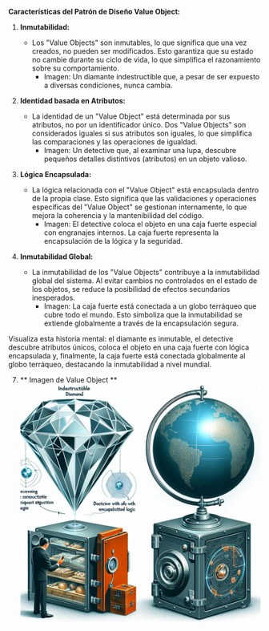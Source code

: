 **Características del Patrón de Diseño Value Object:**

1. **Inmutabilidad:**
   - Los "Value Objects" son inmutables, lo que significa que una vez creados, no pueden ser modificados. Esto garantiza que su estado no cambie durante su ciclo de vida, lo que simplifica el razonamiento sobre su comportamiento.
      - Imagen: Un diamante indestructible que, a pesar de ser expuesto a diversas condiciones, nunca cambia.

2. **Identidad basada en Atributos:**
   - La identidad de un "Value Object" está determinada por sus atributos, no por un identificador único. Dos "Value Objects" son considerados iguales si sus atributos son iguales, lo que simplifica las comparaciones y las operaciones de igualdad.
      - Imagen: Un detective que, al examinar una lupa, descubre pequeños detalles distintivos (atributos) en un objeto valioso.

3. **Lógica Encapsulada:**
   - La lógica relacionada con el "Value Object" está encapsulada dentro de la propia clase. Esto significa que las validaciones y operaciones específicas del "Value Object" se gestionan internamente, lo que mejora la coherencia y la mantenibilidad del código.
      - Imagen: El detective coloca el objeto en una caja fuerte especial con engranajes internos. La caja fuerte representa la encapsulación de la lógica y la seguridad.

4. **Inmutabilidad Global:**
   - La inmutabilidad de los "Value Objects" contribuye a la inmutabilidad global del sistema. Al evitar cambios no controlados en el estado de los objetos, se reduce la posibilidad de efectos secundarios inesperados.
      - Imagen: La caja fuerte está conectada a un globo terráqueo que cubre todo el mundo. Esto simboliza que la inmutabilidad se extiende globalmente a través de la encapsulación segura.

Visualiza esta historia mental: el diamante es inmutable, el detective descubre atributos únicos, coloca el objeto en una caja fuerte con lógica encapsulada y, finalmente, la caja fuerte está conectada globalmente al globo terráqueo, destacando la inmutabilidad a nivel mundial.

7. ** Imagen de Value Object **
![Patrón de Diseño Value Object](https://raw.githubusercontent.com/HectorOrlando/documentacion/main/src/img/02_value_objects.jpeg)